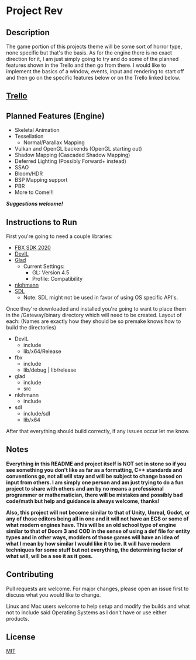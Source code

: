 # Project Rev

## Description
The game portion of this projects theme will be some sort of horror type, none specific but that's the basis.
As for the engine there is no exact direction for it, I am just simply going to try and do some of the planned features shown in the Trello and then go from there. I would like to implement the basics of a window, events, input and rendering to start off and then go on the specific features below or on the Trello linked below.

##  [Trello](https://trello.com/b/IBEsloS2/project-rev)

## Planned Features (Engine)
- Skeletal Animation
- Tessellation
    - Normal/Parallax Mapping
- Vulkan and OpenGL backends (OpenGL starting out)
- Shadow Mapping (Cascaded Shadow Mapping)
- Deferred Lighting (Possibly Forward+ instead)
- SSAO
- Bloom/HDR
- BSP Mapping support
- PBR
- More to Come!!!

**_Suggestions welcome!_**

## Instructions to Run
First you're going to need a couple libraries:
- [FBX SDK 2020](https://www.autodesk.com/developer-network/platform-technologies/fbx-sdk-2020-0)
- [DevIL](http://openil.sourceforge.net/download.php)
- [Glad](https://glad.dav1d.de/)
    - Current Settings:
        - GL: Version 4.5
        - Profile: Compatibility
- [nlohmann](https://github.com/nlohmann/json)
- [SDL](https://www.libsdl.org/download-2.0.php)
     - Note: SDL might not be used in favor of using OS specific API's.

Once they're downloaded and installed you're going to want to place them in the /Gateway/binary directory which will need to be created.
Layout of each: (Names are exactly how they should be so premake knows how to build the directories)
- DevIL
    - include
    - lib/x64/Release
- fbx
    - include
    - lib/debug | lib/release
- glad
    - include
    - src
- nlohmann
    - include
- sdl
    - include/sdl
    - lib/x64

After that everything should build correctly, if any issues occur let me know.

## Notes
**Everything in this README and project itself is NOT set in stone so if you see something you don't like as far as a formatting, C++ standards and conventions go, not all will stay and will be subject to change based on input from others. I am simply one person and am just trying to do a fun project to share with others and am by no means a professional programmer or mathematician, there will be mistakes and possibly bad code/math but help and guidance is always welcome, thanks!**

**Also, this project will not become similar to that of Unity, Unreal, Godot, or any of those editors being all in one and it will not have an ECS or some of what modern engines have. This will be an old school type of engine similar to that of Doom 3 and COD in the sense of using a def file for entity types and in other ways, modders of those games will have an idea of what I mean by how similar I would like it to be. It will have modern techniques for some stuff but not everything, the determining factor of what will, will be a see it as it goes.**

## Contributing
Pull requests are welcome. For major changes, please open an issue first to discuss what you would like to change.

Linux and Mac users welcome to help setup and modify the builds and what not to include said Operating Systems as I don't have or use either products.

## License
[MIT](https://choosealicense.com/licenses/mit/)